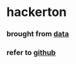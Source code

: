 # hackerton


### brought from [data](https://www.kaggle.com/c/recruit-restaurant-visitor-forecasting/data)

### refer to [github](https://github.com/ligz08/Kaggle-Recruit-Restaurant-Visitor-Forecasting)
